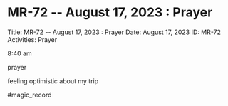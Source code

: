 # MR-72 -- August 17, 2023 : Prayer

Title: MR-72 -- August 17, 2023 : Prayer
Date: August 17, 2023
ID: MR-72
Activities: Prayer

8:40 am

prayer

feeling optimistic about my trip

#magic_record
